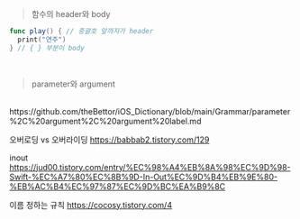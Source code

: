 > 함수의 header와 body
```swift
func play() { // 중괄호 앞까지가 header
  print("연주")
} // { } 부분이 body
```
<br>

> parameter와 argument
<br>
https://github.com/theBettor/iOS_Dictionary/blob/main/Grammar/parameter%2C%20argument%2C%20argument%20label.md

오버로딩 vs 오버라이딩
https://babbab2.tistory.com/129

inout
https://jud00.tistory.com/entry/%EC%98%A4%EB%8A%98%EC%9D%98-Swift-%EC%A7%80%EC%8B%9D-In-Out%EC%9D%B4%EB%9E%80-%EB%AC%B4%EC%97%87%EC%9D%BC%EA%B9%8C

이름 정하는 규칙
https://cocosy.tistory.com/4
